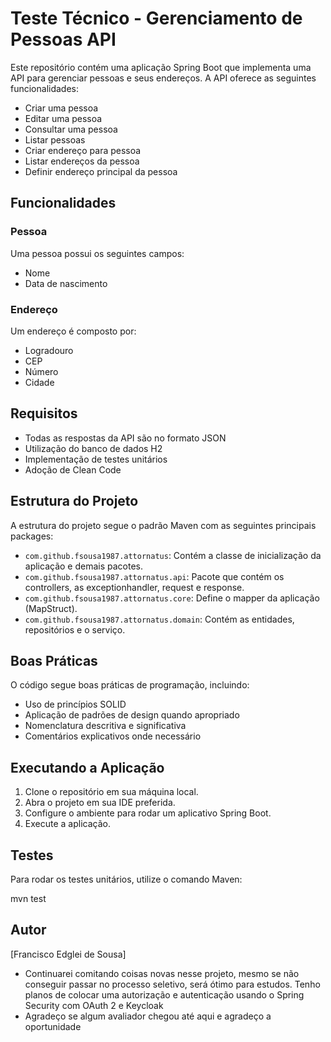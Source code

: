 # Teste Técnico - Gerenciamento de Pessoas API

Este repositório contém uma aplicação Spring Boot que implementa uma API para gerenciar pessoas e seus endereços. A API oferece as seguintes funcionalidades:

- Criar uma pessoa
- Editar uma pessoa
- Consultar uma pessoa
- Listar pessoas
- Criar endereço para pessoa
- Listar endereços da pessoa
- Definir endereço principal da pessoa

## Funcionalidades

### Pessoa

Uma pessoa possui os seguintes campos:

- Nome
- Data de nascimento

### Endereço

Um endereço é composto por:

- Logradouro
- CEP
- Número
- Cidade

## Requisitos

- Todas as respostas da API são no formato JSON
- Utilização do banco de dados H2
- Implementação de testes unitários
- Adoção de Clean Code

## Estrutura do Projeto

A estrutura do projeto segue o padrão Maven com as seguintes principais packages:

- `com.github.fsousa1987.attornatus`: Contém a classe de inicialização da aplicação e demais pacotes.
- `com.github.fsousa1987.attornatus.api`: Pacote que contém os controllers, as exceptionhandler, request e response.
- `com.github.fsousa1987.attornatus.core`: Define o mapper da aplicação (MapStruct).
- `com.github.fsousa1987.attornatus.domain`: Contém as entidades, repositórios e o serviço.

## Boas Práticas

O código segue boas práticas de programação, incluindo:

- Uso de princípios SOLID
- Aplicação de padrões de design quando apropriado
- Nomenclatura descritiva e significativa
- Comentários explicativos onde necessário

## Executando a Aplicação

1. Clone o repositório em sua máquina local.
2. Abra o projeto em sua IDE preferida.
3. Configure o ambiente para rodar um aplicativo Spring Boot.
4. Execute a aplicação.

## Testes

Para rodar os testes unitários, utilize o comando Maven:

mvn test

## Autor

[Francisco Edglei de Sousa]

- Continuarei comitando coisas novas nesse projeto, mesmo se não conseguir passar no processo seletivo, será ótimo para estudos. Tenho planos de colocar uma autorização e autenticação usando o Spring Security com OAuth 2 e Keycloak
- Agradeço se algum avaliador chegou até aqui e agradeço a oportunidade
